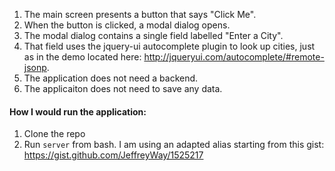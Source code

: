 1. The main screen presents a button that says "Click Me".
2. When the button is clicked, a modal dialog opens.
3. The modal dialog contains a single field labelled "Enter a City".
4. That field uses the jquery-ui autocomplete plugin to look up cities, just as in the demo located here: http://jqueryui.com/autocomplete/#remote-jsonp. 
5. The application does not need a backend.
6. The applicaiton does not need to save any data.

#### How I would run the application:
1. Clone the repo
1. Run `server` from bash. I am using an adapted alias starting from this gist: https://gist.github.com/JeffreyWay/1525217
